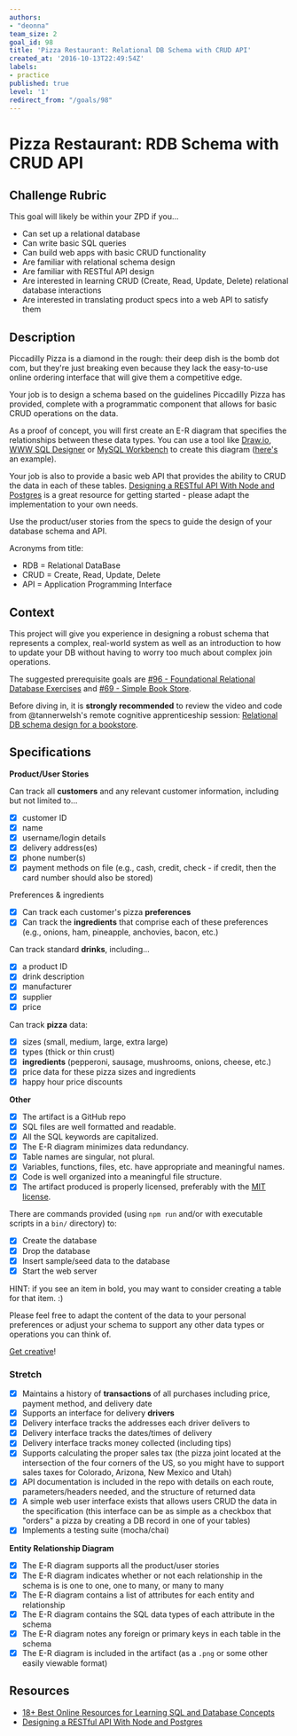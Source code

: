 ```yaml
---
authors:
- "deonna"
team_size: 2
goal_id: 98
title: 'Pizza Restaurant: Relational DB Schema with CRUD API'
created_at: '2016-10-13T22:49:54Z'
labels:
- practice
published: true
level: '1'
redirect_from: "/goals/98"
---
```


# Pizza Restaurant: RDB Schema with CRUD API

## Challenge Rubric

This goal will likely be within your ZPD if you...

- Can set up a relational database
- Can write basic SQL queries
- Can build web apps with basic CRUD functionality
- Are familiar with relational schema design
- Are familiar with RESTful API design
- Are interested in learning CRUD (Create, Read, Update, Delete) relational database interactions
- Are interested in translating product specs into a web API to satisfy them

## Description

Piccadilly Pizza is a diamond in the rough: their deep dish is the bomb dot com, but they're just breaking even because they lack the easy-to-use online ordering interface that will give them a competitive edge.

Your job is to design a schema based on the guidelines Piccadilly Pizza has provided, complete with a programmatic component that allows for basic CRUD operations on the data.

As a proof of concept, you will first create an E-R diagram that specifies the relationships between these data types. You can use a tool like [Draw.io](https://www.draw.io/?splash=0&libs=er;general;advanced;uml;basic;flowchart;arrows), [WWW SQL Designer](http://ondras.zarovi.cz/sql/demo/) or [MySQL Workbench](https://www.mysql.com/products/workbench/) to create this diagram ([here's](https://www.mysql.com/common/images/products/MySQL_Workbench_Visual_Design_Mac.png) an example).

Your job is also to provide a basic web API that provides the ability to CRUD the data in each of these tables. [Designing a RESTful API With Node and Postgres](http://mherman.org/blog/2016/03/13/designing-a-restful-api-with-node-and-postgres/#.WAqKX5MrKRt) is a great resource for getting started - please adapt the implementation to your own needs.

Use the product/user stories from the specs to guide the design of your database schema and API.

Acronyms from title:

- RDB = Relational DataBase
- CRUD = Create, Read, Update, Delete
- API = Application Programming Interface

## Context

This project will give you experience in designing a robust schema that represents a complex, real-world system as well as an introduction to how to update your DB without having to worry too much about complex join operations.

The suggested prerequisite goals are [#96 - Foundational Relational Database Exercises](./96-Foundational_Relational_Database_Exercises.md) and [#69 - Simple Book Store](./69-Simple_Book_Store.md).

Before diving in, it is **strongly recommended** to review the video and code from @tannerwelsh's remote cognitive apprenticeship session: [Relational DB schema design for a bookstore](https://github.com/GuildCrafts/cog-app/tree/master/sessions/02-bookstore-db-schema-20161026).

## Specifications

**Product/User Stories**

Can track all **customers** and any relevant customer information, including but not limited to...
- [x] customer ID
- [x] name
- [x] username/login details
- [x] delivery address(es)
- [x] phone number(s)
- [x] payment methods on file (e.g., cash, credit, check - if credit, then the card number should also be stored)

Preferences & ingredients
- [x] Can track each customer's pizza **preferences**
- [x] Can track the **ingredients** that comprise each of these preferences (e.g., onions, ham, pineapple, anchovies, bacon, etc.)

Can track standard **drinks**, including...
- [x] a product ID
- [x] drink description
- [x] manufacturer
- [x] supplier
- [x] price

Can track **pizza** data:
- [x] sizes (small, medium, large, extra large)
- [x] types (thick or thin crust)
- [x] **ingredients** (pepperoni, sausage, mushrooms, onions, cheese, etc.)
- [x] price data for these pizza sizes and ingredients
- [x] happy hour price discounts

**Other**
- [x] The artifact is a GitHub repo
- [x] SQL files are well formatted and readable.
- [x] All the SQL keywords are capitalized.
- [x] The E-R diagram minimizes data redundancy.
- [x] Table names are singular, not plural.
- [x] Variables, functions, files, etc. have appropriate and meaningful names.
- [x] Code is well organized into a meaningful file structure.
- [x] The artifact produced is properly licensed, preferably with the [MIT license](https://opensource.org/licenses/MIT).

There are commands provided (using `npm run` and/or with executable scripts in a `bin/` directory) to:
- [x] Create the database
- [x] Drop the database
- [x] Insert sample/seed data to the database
- [x] Start the web server

HINT: if you see an item in bold, you may want to consider creating a table for that item. :)

Please feel free to adapt the content of the data to your personal preferences or adjust your schema to support any other data types or operations you can think of.

[Get creative](https://www.youtube.com/watch?v=9C_HReR_McQ)!

### Stretch

- [x] Maintains a history of **transactions** of all purchases including price, payment method, and delivery date
- [x] Supports an interface for delivery **drivers**
- [x] Delivery interface tracks the addresses each driver delivers to
- [x] Delivery interface tracks the dates/times of delivery
- [x] Delivery interface tracks money collected (including tips)
- [x] Supports calculating the proper sales tax (the pizza joint located at the intersection of the four corners of the US, so you might have to support sales taxes for Colorado, Arizona, New Mexico and Utah)
- [x] API documentation is included in the repo with details on each route, parameters/headers needed, and the structure of returned data
- [x] A simple web user interface exists that allows users CRUD the data in the specification (this interface can be as simple as a checkbox that "orders" a pizza by creating a DB record in one of your tables)
- [x] Implements a testing suite (mocha/chai)

**Entity Relationship Diagram**

- [x] The E-R diagram supports all the product/user stories
- [x] The E-R diagram indicates whether or not each relationship in the schema is is one to one, one to many, or many to many
- [x] The E-R diagram contains a list of attributes for each entity and relationship
- [x] The E-R diagram contains the SQL data types of each attribute in the schema
- [x] The E-R diagram notes any foreign or primary keys in each table in the schema
- [x] The E-R diagram is included in the artifact (as a `.png` or some other easily viewable format)

## Resources

- [18+ Best Online Resources for Learning SQL and Database Concepts](http://www.vertabelo.com/blog/notes-from-the-lab/18-best-online-resources-for-learning-sql-and-database)
- [Designing a RESTful API With Node and Postgres](http://mherman.org/blog/2016/03/13/designing-a-restful-api-with-node-and-postgres/#.WAqKX5MrKRt)